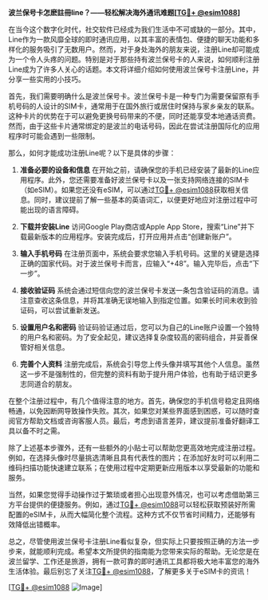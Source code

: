 **波兰保号卡怎麽註冊line？——轻松解决海外通讯难题[[TG💪+ @esim1088](https://t.me/s/esim1088)]**

在当今这个数字化时代，社交软件已经成为我们生活中不可或缺的一部分。其中，Line作为一款风靡全球的即时通讯应用，以其丰富的表情包、便捷的聊天功能和多样化的服务吸引了无数用户。然而，对于身处海外的朋友来说，注册Line却可能成为一个令人头疼的问题。特别是对于那些持有波兰保号卡的人来说，如何顺利注册Line成为了许多人关心的话题。本文将详细介绍如何使用波兰保号卡注册Line，并分享一些实用的小技巧。

首先，我们需要明确什么是波兰保号卡。波兰保号卡是一种专门为需要保留原有手机号码的人设计的SIM卡，通常用于在国外旅行或居住时保持与家乡亲友的联系。这种卡片的优势在于可以避免更换号码带来的不便，同时还能享受本地通话资费。然而，由于这些卡片通常绑定的是波兰的电话号码，因此在尝试注册国际化的应用程序时可能会遇到一些限制。

那么，如何才能成功注册Line呢？以下是具体的步骤：

1. **准备必要的设备和信息**
   在开始之前，请确保您的手机已经安装了最新的Line应用程序。此外，您还需要准备好波兰保号卡以及一张支持网络连接的SIM卡（如eSIM）。如果您还没有eSIM，可以通过[TG💪+ @esim1088](https://t.me/s/esim1088)获取相关信息。同时，建议提前了解一些基本的英语词汇，以便更好地应对注册过程中可能出现的语言障碍。

2. **下载并安装Line**
   访问Google Play商店或Apple App Store，搜索“Line”并下载最新版本的应用程序。安装完成后，打开应用并点击“创建新账户”。

3. **输入手机号码**
   在注册页面中，系统会要求您输入手机号码。这里的关键是选择正确的国家代码。对于波兰保号卡而言，应输入“+48”。输入完毕后，点击“下一步”。

4. **接收验证码**
   系统会通过短信向您的波兰保号卡发送一条包含验证码的消息。请注意查收这条信息，并将其准确无误地输入到指定位置。如果长时间未收到验证码，可以尝试重新发送。

5. **设置用户名和密码**
   验证码验证通过后，您可以为自己的Line账户设置一个独特的用户名和密码。为了安全起见，建议选择复杂度较高的密码组合，并妥善保管好相关信息。

6. **完善个人资料**
   注册完成后，系统会引导您上传头像并填写其他个人信息。虽然这一步不是强制性的，但完整的资料有助于提升用户体验，也有助于结识更多志同道合的朋友。

在整个注册过程中，有几个值得注意的地方。首先，确保您的手机信号稳定且网络畅通，以免因断网导致操作失败。其次，如果您对某些界面感到困惑，可以随时查阅官方帮助文档或咨询客服人员。最后，考虑到语言差异，建议提前准备好翻译工具以备不时之需。

除了上述基本步骤外，还有一些额外的小贴士可以帮助您更高效地完成注册过程。例如，在选择头像时尽量挑选清晰且具有代表性的图片；在添加好友时可以利用二维码扫描功能快速建立联系；在使用过程中定期更新应用版本以享受最新的功能和服务。

当然，如果您觉得手动操作过于繁琐或者担心出现意外情况，也可以考虑借助第三方平台提供的便捷服务。例如，通过[TG💪+ @esim1088](https://t.me/s/esim1088)可以轻松获取预装好所需配置的eSIM卡，从而大幅简化整个流程。这种方式不仅节省时间精力，还能够有效降低出错概率。

总之，尽管使用波兰保号卡注册Line看似复杂，但实际上只要按照正确的方法一步步来，就能顺利完成。希望本文所提供的指南能为您带来实际的帮助。无论您是在波兰留学、工作还是旅游，拥有一款可靠的即时通讯工具都将极大地丰富您的海外生活体验。最后别忘了关注[TG💪+ @esim1088](https://t.me/s/esim1088)，了解更多关于eSIM卡的资讯！

[[TG💪+ @esim1088](https://t.me/s/esim1088) ![Image](https://i.postimg.cc/4NQfJmqS/Snipaste-2025-05-13-00-14-12.png)]